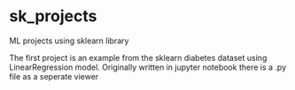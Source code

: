 # sk_projects
ML projects using sklearn library

The first project is an example from the sklearn diabetes dataset using LinearRegression model.
Originally written in jupyter notebook there is a .py file as a seperate viewer
